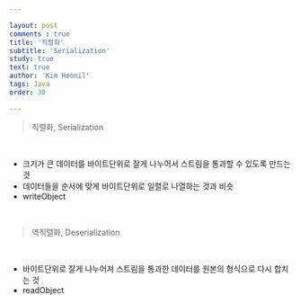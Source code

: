 ```yaml
---

layout: post
comments : true
title: '직렬화'
subtitle: 'Serialization'
study: true
text: true
author: 'Kim Heonil'
tags: Java
order: 30

---
```


> 직렬화, Serialization

<br>

- 크기가 큰 데이터를 바이트단위로 잘게 나누어서 스트림을 통과할 수 있도록 만드는 것
- 데이터들을 순서에 맞게 바이트단위로 일렬로 나열하는 것과 비슷
- writeObject



<br>

> 역직렬화, Deserialization

<br>

- 바이트단위로 잘게 나누어져 스트림을 통과한 데이터를 원본의 형식으로 다시 합치는 것
- readObject
<br><br>